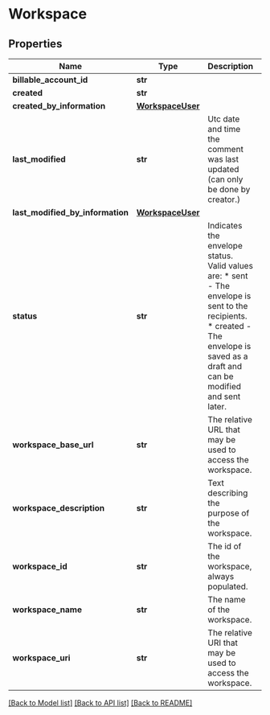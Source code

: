 # Workspace

## Properties
Name | Type | Description | Notes
------------ | ------------- | ------------- | -------------
**billable_account_id** | **str** |  | [optional] 
**created** | **str** |  | [optional] 
**created_by_information** | [**WorkspaceUser**](WorkspaceUser.md) |  | [optional] 
**last_modified** | **str** | Utc date and time the comment was last updated (can only be done by creator.) | [optional] 
**last_modified_by_information** | [**WorkspaceUser**](WorkspaceUser.md) |  | [optional] 
**status** | **str** | Indicates the envelope status. Valid values are:  * sent - The envelope is sent to the recipients.  * created - The envelope is saved as a draft and can be modified and sent later. | [optional] 
**workspace_base_url** | **str** | The relative URL that may be used to access the workspace. | [optional] 
**workspace_description** | **str** | Text describing the purpose of the workspace. | [optional] 
**workspace_id** | **str** | The id of the workspace, always populated. | [optional] 
**workspace_name** | **str** | The name of the workspace. | [optional] 
**workspace_uri** | **str** | The relative URI that may be used to access the workspace. | [optional] 

[[Back to Model list]](../README.md#documentation-for-models) [[Back to API list]](../README.md#documentation-for-api-endpoints) [[Back to README]](../README.md)


